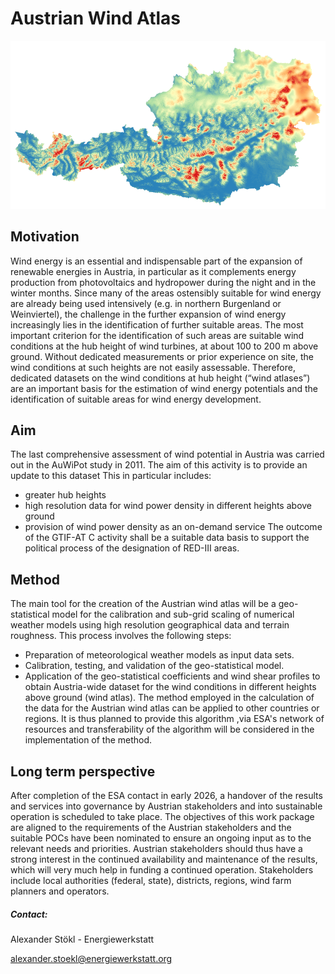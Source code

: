 # Austrian Wind Atlas
![](https://raw.githubusercontent.com/GTIF-Austria/public-narratives/78e12a8353f0c44a0cf1113d166c2ad350b18da7/assets/TM1345/Bild1-1739866425546.png)
## Motivation
Wind energy is an essential and indispensable part of the expansion of renewable energies in Austria, in particular as it complements energy production from photovoltaics and hydropower during the night and in the winter months.
Since many of the areas ostensibly suitable for wind energy are already being used intensively (e.g. in northern Burgenland or Weinviertel), the challenge in the further expansion of wind energy increasingly lies in the identification of further suitable areas. The most important criterion for the identification of such areas are suitable wind conditions at the hub height of wind turbines, at about 100 to 200 m above ground. 
Without dedicated measurements or prior experience on site, the wind conditions at such heights are not easily assessable. Therefore, dedicated datasets on the wind conditions at hub height (“wind atlases”) are an important basis for the estimation of wind energy potentials and the identification of suitable areas for wind energy development.
## Aim
The last comprehensive assessment of wind potential in Austria was carried out in the AuWiPot study in 2011. The aim of this activity is to provide an update to this dataset 
This in particular includes:
* greater hub heights
* high resolution data for wind power density in different heights above ground
* provision of wind power density as an on-demand service
The outcome of the GTIF-AT C activity shall be a suitable data basis to support the political process of the designation of RED-III areas.
## Method
The main tool for the creation of the Austrian wind atlas will be a geo-statistical model for the calibration and sub-grid scaling of numerical weather models using high resolution geographical data and terrain roughness. 
This process involves the following steps:
* Preparation of meteorological weather models as input data sets.
*	Calibration, testing, and validation of the geo-statistical model.
*	Application of the geo-statistical coefficients and wind shear profiles to obtain Austria-wide dataset for the wind conditions in different heights above ground (wind atlas). 
The method employed in the calculation of the data for the Austrian wind atlas can be applied to other countries or regions. It is thus planned to provide this algorithm ,via ESA's network of resources and transferability of the algorithm will be considered in the implementation of the method.
## Long term perspective
After completion of the ESA contact in early 2026, a handover of the results and services into governance by Austrian stakeholders and into sustainable operation is scheduled to take place. The objectives of this work package are aligned to the requirements of the Austrian stakeholders and the suitable POCs have been nominated to ensure an ongoing input as to the relevant needs and priorities. Austrian stakeholders should thus have a strong interest in the continued availability and maintenance of the results, which will very much help in funding a continued operation.
Stakeholders include local authorities (federal, state), districts, regions, wind farm planners and operators.
##### Contact: 
Alexander Stökl - Energiewerkstatt

alexander.stoekl@energiewerkstatt.org
